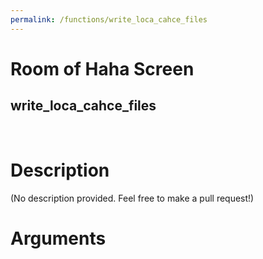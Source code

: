 ```yaml
---
permalink: /functions/write_loca_cahce_files
---
```

# Room of Haha Screen  
## write_loca_cahce_files  
&nbsp;  
# Description  
(No description provided. Feel free to make a pull request!) 
&nbsp;  
# Arguments


